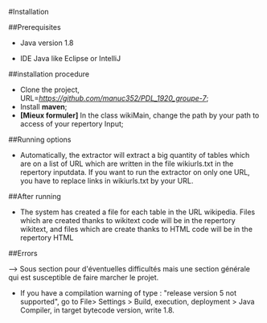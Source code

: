 #Installation

##Prerequisites

- Java version 1.8

- IDE Java like Eclipse or IntelliJ

##installation procedure

- Clone the project, URL=*https://github.com/manuc352/PDL_1920_groupe-7*;
- Install __maven__;
- **[Mieux formuler]** In the class wikiMain, change the path by your path to access of your repertory Input;

##Running options

- Automatically, the extractor will extract a big quantity of tables which are on a list of URL which are written in the file wikiurls.txt in the repertory inputdata. 
If you want to run the extractor on only one URL, you have to replace links in wikiurls.txt by your URL.   

##After running 

- The system has created a file for each table in the URL wikipedia. 
Files which are created thanks to wikitext code will be in the repertory wikitext, and files which are create thanks to HTML code will be in the repertory HTML

##Errors 

--> Sous section pour d'éventuelles difficultés mais une section générale qui est susceptible de faire marcher le projet.

-  If you have a compilation warning of type : "release version 5 not supported", 
go to File> Settings > Build, execution, deployment > Java Compiler, in target bytecode version, write 1.8.